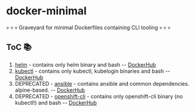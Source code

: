 # docker-minimal
:skull: :skull: :skull: Graveyard for minimal Dockerfiles containing CLI tooling :skull: :skull: :skull:

## ToC :books:
1. [helm](./helm) - contains only helm binary and bash --
[DockerHub](https://hub.docker.com/r/ksandermann/helm)
1. [kubectl](./kubectl) - contains only kubectl, kubelogin binaries and bash --
[DockerHub](https://hub.docker.com/r/ksandermann/kubectl)
1. DEPRECATED - [ansible](./archive/ansible) - contains ansible and common dependencies. alpine-based. --
[DockerHub](https://hub.docker.com/r/ksandermann/ansible)
1. DEPRECATED - [openshift-cli](./archive/openshift-cli) - contains only openshift-cli binary (no kubectl!) and bash --
[DockerHub](https://hub.docker.com/r/ksandermann/openshift-cli)

